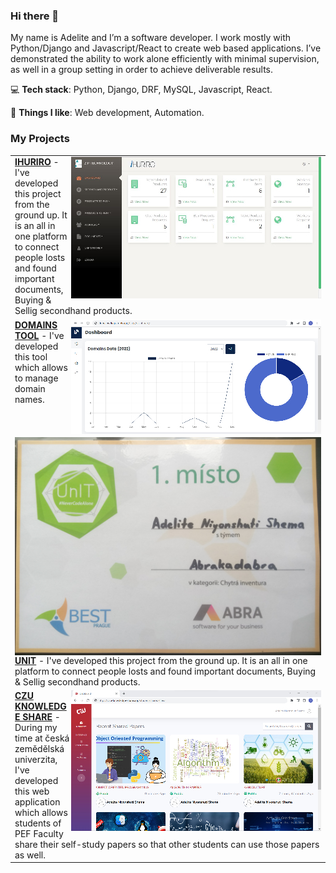 ### Hi there 👋


My name is Adelite and I’m a software developer. I work mostly with Python/Django and Javascript/React to create web based applications. I’ve demonstrated the ability to work alone efficiently with minimal supervision, as well in a group setting in order to achieve deliverable results. 

💻 **Tech stack**: Python, Django, DRF, MySQL, Javascript, React.

💪 **Things I like**: Web development, Automation.

### My Projects


<table border="0">

<tr><td>
<img src="ihuriro.jpg" align="right">
<a href="https://www.loom.com/share/e653dfc90ab242e981a8670cd7a561d8?sid=eeba1de0-2324-418a-9bdb-7a233fd095b1"><b>IHURIRO</b></a> - 
I've developed this project from the ground up. It is an all in one platform to connect people losts and found important documents, Buying & Sellig secondhand products.
</td></tr>

<tr><td>
<img src="domains.jpg" align="right">
<a href="https://github.com/codewithadelite/domains"><b>DOMAINS TOOL</b></a> - 
I've developed this tool which allows to manage domain names.
</td></tr>

<tr><td>
<img src="unit.jpg" align="right">
<a href="https://www.loom.com/share/e653dfc90ab242e981a8670cd7a561d8?sid=eeba1de0-2324-418a-9bdb-7a233fd095b1"><b>UNIT</b></a> - 
I've developed this project from the ground up. It is an all in one platform to connect people losts and found important documents, Buying & Sellig secondhand products.
</td></tr>

<tr><td>
<img src="czu-knowledge4.jpg" align="right">
<a href="https://github.com/codewithadelite/czu-knowledge-share/tree/knowledge-share-app/CZU-KNOWLEDGE-SHARE-PROJECT"><b>CZU KNOWLEDGE SHARE</b></a> - 
During my time at česká zemědělská univerzita, I've developed this web application which allows students of PEF Faculty share their self-study papers so that other students can use those papers as well.
</td></tr>

</table>

